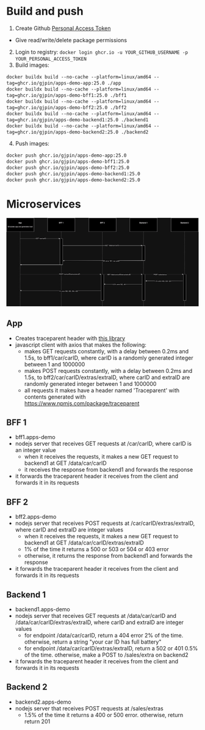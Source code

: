 # Build and push
1. Create Github [Personal Access Token](https://github.com/settings/tokens/new)
  - Give read/write/delete package permissions
2. Login to registry: `docker login ghcr.io -u YOUR_GITHUB_USERNAME -p YOUR_PERSONAL_ACCESS_TOKEN`
3. Build images:
```
docker buildx build --no-cache --platform=linux/amd64 --tag=ghcr.io/gjpin/apps-demo-app:25.0 ./app
docker buildx build --no-cache --platform=linux/amd64 --tag=ghcr.io/gjpin/apps-demo-bff1:25.0 ./bff1
docker buildx build --no-cache --platform=linux/amd64 --tag=ghcr.io/gjpin/apps-demo-bff2:25.0 ./bff2
docker buildx build --no-cache --platform=linux/amd64 --tag=ghcr.io/gjpin/apps-demo-backend1:25.0 ./backend1
docker buildx build --no-cache --platform=linux/amd64 --tag=ghcr.io/gjpin/apps-demo-backend2:25.0 ./backend2
```
4. Push images:
```
docker push ghcr.io/gjpin/apps-demo-app:25.0
docker push ghcr.io/gjpin/apps-demo-bff1:25.0
docker push ghcr.io/gjpin/apps-demo-bff2:25.0
docker push ghcr.io/gjpin/apps-demo-backend1:25.0
docker push ghcr.io/gjpin/apps-demo-backend2:25.0
```

# Microservices

![diagram](apps-demo.drawio.png)

## App
- Creates traceparent header with [this library](https://www.npmjs.com/package/traceparent)
- javascript client with axios that makes the following:
  - makes GET requests constantly, with a delay between 0.2ms and 1.5s, to bff1/car/carID, where carID is a randomly generated integer between 1 and 1000000
  - makes POST requests constantly, with a delay between 0.2ms and 1.5s, to bff2/car/carID/extras/extraID, where carID and extraID are randomly generated integer between 1 and 1000000
  - all requests it makes have a header named 'Traceparent' with contents generated with https://www.npmjs.com/package/traceparent

## BFF 1
- bff1.apps-demo
- nodejs server that receives GET requests at /car/carID, where carID is an integer value
  - when it receives the requests, it makes a new GET request to backend1 at GET /data/car/carID
  - it receives the response from backend1 and forwards the response
- it forwards the traceparent header it receives from the client and forwards it in its requests

## BFF 2
- bff2.apps-demo
- nodejs server that receives POST requests at /car/carID/extras/extraID, where carID and extraID are integer values
  - when it receives the requests, it makes a new GET request to backend1 at GET /data/car/carID/extras/extraID
  - 1% of the time it returns a 500 or 503 or 504 or 403 error
  - otherwise, it returns the response from backend1 and forwards the response
- it forwards the traceparent header it receives from the client and forwards it in its requests

## Backend 1
- backend1.apps-demo
- nodejs server that receives GET requests at /data/car/carID and /data/car/carID/extras/extraID, where carID and extraID are integer values
  - for endpoint /data/car/carID, return a 404 error 2% of the time. otherwise, return a string "your car ID has full battery"
  - for endpoint /data/car/carID/extras/extraID, return a 502 or 401 0.5% of the time. otherwise, make a POST to /sales/extra on backend2
- it forwards the traceparent header it receives from the client and forwards it in its requests

## Backend 2
- backend2.apps-demo
- nodejs server that receives POST requests at /sales/extras
  - 1.5% of the time it returns a 400 or 500 error. otherwise, return return 201